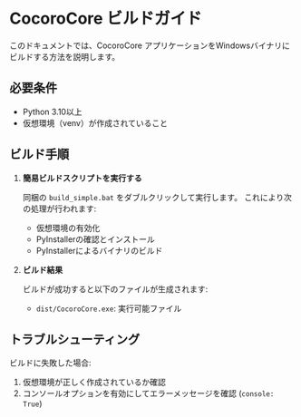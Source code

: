 # CocoroCore ビルドガイド

このドキュメントでは、CocoroCore アプリケーションをWindowsバイナリにビルドする方法を説明します。

## 必要条件

- Python 3.10以上
- 仮想環境（venv）が作成されていること


## ビルド手順

1. **簡易ビルドスクリプトを実行する**

   同梱の `build_simple.bat` をダブルクリックして実行します。
   これにより次の処理が行われます:

   - 仮想環境の有効化
   - PyInstallerの確認とインストール
   - PyInstallerによるバイナリのビルド

2. **ビルド結果**

   ビルドが成功すると以下のファイルが生成されます:

   - `dist/CocoroCore.exe`: 実行可能ファイル


## トラブルシューティング

ビルドに失敗した場合:

1. 仮想環境が正しく作成されているか確認
2. コンソールオプションを有効にしてエラーメッセージを確認 (`console: True`)
